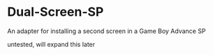 # Dual-Screen-SP
An adapter for installing a second screen in a Game Boy Advance SP


untested, will expand this later
